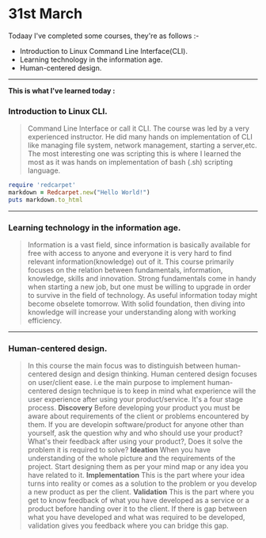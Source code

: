 # 31st March

Todaay I've completed some courses, they're as follows :-
* Introduction to Linux Command Line Interface(CLI).
* Learning technology in the information age.
* Human-centered design.
---

**This is what I've learned today :** 

### Introduction to Linux CLI.
> Command Line Interface or call it CLI. The course was led by a very experienced instructor. He did many hands on 
implementation of CLI like managing file system, network management, starting a server,etc.
The most interesting one was scripting this is where I learned the most as it was hands on implementation of 
bash (.sh) scripting language.

```ruby
require 'redcarpet'
markdown = Redcarpet.new("Hello World!")
puts markdown.to_html
```

---
### Learning technology in the information age.
> Information is a vast field, since information is basically available for free with access to anyone and
everyone it is very hard to find relevant information(knowledge) out of it. 
This course primarily focuses on the relation between fundamentals, information, knowledge, skills and 
innovation. Strong fundamentals come in handy when starting a new job, but one must be willing to upgrade 
in order to survive in the field of technology. As useful information today might become obselete tomorrow.
With solid foundation, then diving into knowledge will increase your understanding along with working efficiency.

---
### Human-centered design.
> In this course the main focus was to distinguish between human-centered design and design thinking.
Human centered design focuses on user/client ease. i.e the main purpose to implement human-centered design
technique is to keep in mind what experience will the user experience after using your product/service.
It's a four stage process.
**Discovery**
Before developing your product you must be aware about requirements of the client or problems encountered 
by them. If you are developin software/product for anyone other than yourself, ask the question why and who 
should use your product? What's their feedback after using your product?, Does it solve the problem it is 
required to solve? 
**Ideation**
When you have understanding of the whole picture and the requirements of the project. Start designing them
as per your mind map or any idea you have related to it.
**Implementation**
This is the part where your idea turns into reality or comes as a solution to the problem or you develop 
a new product as per the client.
**Validation**
This is the part where you get to know feedback of what you have developed as a service or a product before
handing over it to the client. If there is gap between what you have developed and what was required to be 
developed, validation gives you feedback where you can bridge this gap.




